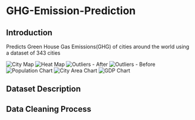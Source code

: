 # GHG-Emission-Prediction

## Introduction
Predicts Green House Gas Emissions(GHG) of cities around the world using a dataset of 343 cities

<img src="https://i.imgur.com/jTkUqqS.png" alt="City Map">
<img src="https://i.imgur.com/pkKrQFl.png" alt="Heat Map">
<img src="https://i.imgur.com/IG7fUEC.png" alt="Outliers - After">
<img src="https://i.imgur.com/KhB9xpB.png" alt="Outliers - Before">
<img src="https://i.imgur.com/sB2VEJ6.png" alt="Population Chart">
<img src="https://i.imgur.com/UnT0WdK.png" alt="City Area Chart">
<img src="https://i.imgur.com/DcPaLaG.png" alt="GDP Chart">

## Dataset Description

## Data Cleaning Process
